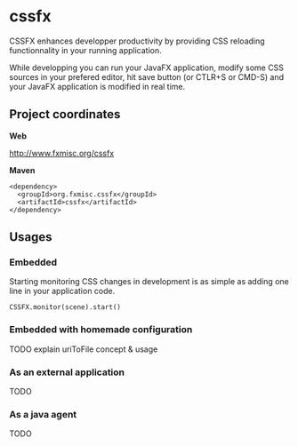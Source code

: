 cssfx
=====

CSSFX enhances developper productivity by providing CSS reloading functionnality in your running application.

While developping you can run your JavaFX application, modify some CSS sources in your prefered editor, hit save button (or CTLR+S or CMD-S) and your JavaFX application is modified in real time.

## Project coordinates
__Web__

http://www.fxmisc.org/cssfx

__Maven__

    <dependency>
      <groupId>org.fxmisc.cssfx</groupId>
      <artifactId>cssfx</artifactId>
    </dependency>

## Usages

### Embedded

Starting monitoring CSS changes in development is as simple as adding one line in your application code.

    CSSFX.monitor(scene).start()

### Embedded with homemade configuration

TODO explain uriToFile concept & usage

### As an external application

TODO

### As a java agent

TODO
